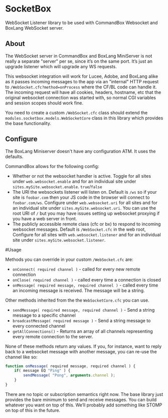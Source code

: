 # SocketBox

WebSocket Listener library to be used with CommandBox Websocket and BoxLang WebSocket server.

## About
The WebSocket server in CommandBox and BoxLang MiniServer is not really a separate "server" per se, since it’s on the same port.  It’s just an upgrade listener which will upgrade any WS requests.  

This websocket integration will work for Lucee, Adobe, and BoxLang alike as it passes incoming messages to the app via an "internal" HTTP request to  `/WebSocket.cfc?method=onProcess` where the CF/BL code can handle it.  The incoming request will have all cookies, headers, hostname, etc that the original websocket connection was started with, so normal CGI variables and session scopes should work fine.  

You need to create a custom `/WebSocket.cfc` class should extend the `modules.socketbox.models.WebSocketCore` class in this library which provides the base functionality.

## Configure

The BoxLang Miniserver doesn't have any configuration ATM.  It uses the defaults.

CommandBox allows for the following config:

* Whether or not the websocket handler is active.  Toggle for all sites under `web.websocket.enable` and for an individual site under `sites.mySite.websocket.enable`.  `true`/`false`
* The URI the websockets listener will listen on.  Default is `/ws` so if your site is `foobar.com` then your JS code in the browser will connect to `foobar.com/ws`.  Configure under `web.websocket.uri` for all sites and for an individual site under `sites.mySite.websocket.uri`.  You can use the root URI of `/` but you may have issues setting up websocket proxying if you have a web server in front.
* The publicly accessible remote class (cfc or bx) to respond to incoming websocket messages.  Default is `/WebSocket.cfc` in the web root,  Configure for all sites with `web.websocket.listener` and for an individual site under `sites.mySite.websocket.listener`.

#Usage 

Methods you can override in your custom `/WebSocket.cfc` are:

* `onConnect( required channel )` - called for every new remote connection
* `onClose( required channel )` - called every time a connection is closed
* `onMessage( required message, required channel )` - called every time an incoming message is received.  The message will be a string.

Other methods inherited from the the `WebSocketCore.cfc` you can use.

* `sendMessage( required message, required channel )` - Send a string message to a specific channel
* `broadcastMessage( required message )` - Send a string message to every connected channel
* `getAllConnections()` - Returns an array of all channels representing every remote connection to the server.

None of these methods return any values.  If you, for instance, want to reply back to a websocket message with another message, you can re-use the channel like so:

```js
function onMessage( required message, required channel ) {
    if( message EQ "Ping" ) {
        sendMessage( "Pong", arguments.channel );
    }
}
```

There are no topic or subscription semantics right now.  The base library just provides the bare minimum to send and receive messages.  You can build whatever you want on top of this.  We’ll probably add something like STOMP on top of this in the future. 
